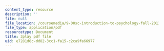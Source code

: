 ```yaml
---
content_type: resource
description: ''
file: null
file_location: /coursemedia/9-00sc-introduction-to-psychology-fall-2011/e7281d8cdd823cc1fa15c2ca9fa66977_SXzdOK_J-xE.pdf
file_type: application/pdf
resourcetype: Document
title: 3play pdf file
uid: e7281d8c-dd82-3cc1-fa15-c2ca9fa66977
---
```

